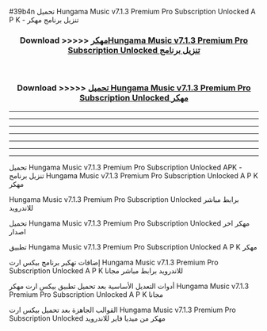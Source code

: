 #39b4n تحميل Hungama Music v7.1.3 Premium Pro Subscription Unlocked  A P K - تنزيل برنامج مهكر



<div align="center">
<h3>Download >>>>> <a href="https://runaway1.web.app/?sq=Hungama Music v7.1.3 Premium Pro Subscription Unlocked ">مهكرHungama Music v7.1.3 Premium Pro Subscription Unlocked  تنزيل برنامج</a></h3><br>

<h3>Download >>>>> <a href="https://runaway1.web.app/?sq=Hungama Music v7.1.3 Premium Pro Subscription Unlocked ">تحميل Hungama Music v7.1.3 Premium Pro Subscription Unlocked  مهكر</a></h3>
</div>


----------------------------------------------------------

----------------------------------------------------------

----------------------------------------------------------

----------------------------------------------------------

----------------------------------------------------------

----------------------------------------------------------

----------------------------------------------------------

تحميل Hungama Music v7.1.3 Premium Pro Subscription Unlocked  APK - تنزيل برنامج Hungama Music v7.1.3 Premium Pro Subscription Unlocked  A P K مهكر

Hungama Music v7.1.3 Premium Pro Subscription Unlocked  برابط مباشر للاندرويد

تحميل Hungama Music v7.1.3 Premium Pro Subscription Unlocked  مهكر اخر اصدار

تطبيق Hungama Music v7.1.3 Premium Pro Subscription Unlocked  A P K مهكر

إضافات تهكير برنامج بيكس ارت Hungama Music v7.1.3 Premium Pro Subscription Unlocked  A P K للاندرويد برابط مباشر مجانا

أدوات التعديل الأساسية بعد تحميل تطبيق بيكس ارت مهكر Hungama Music v7.1.3 Premium Pro Subscription Unlocked  A P K مجانا

القوالب الجاهزة بعد تحميل بيكس ارت Hungama Music v7.1.3 Premium Pro Subscription Unlocked  مهكر من ميديا فاير للاندرويد


